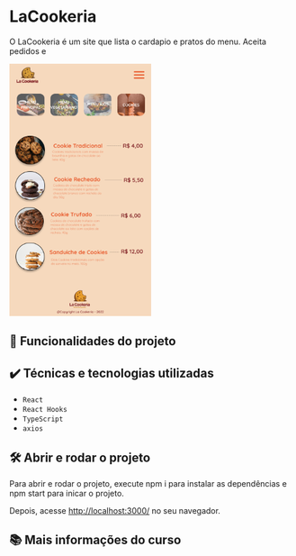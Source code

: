 # LaCookeria
<!--  ![Inserir imagem](link.png) -->
O LaCookeria é um site que lista o cardapio e pratos do menu.
Aceita pedidos e

<img src="./lacookeria/public/images/prototypes/Cardapio.png" alt="Imagem Prototipo Lacookeria" width="50%">


## 🔨 Funcionalidades do projeto


## ✔️ Técnicas e tecnologias utilizadas


- `React`
- `React Hooks`
- `TypeScript`
- `axios`

## 🛠️ Abrir e rodar o projeto

Para abrir e rodar o projeto, execute npm i para instalar as dependências e npm start para inicar o projeto.

Depois, acesse <a href="http://localhost:3000/">http://localhost:3000/</a> no seu navegador.

## 📚 Mais informações do curso

